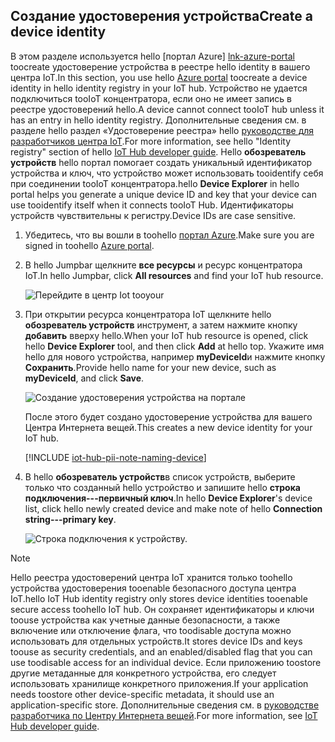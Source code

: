 ## <a name="create-a-device-identity"></a><span data-ttu-id="75744-101">Создание удостоверения устройства</span><span class="sxs-lookup"><span data-stu-id="75744-101">Create a device identity</span></span>

<span data-ttu-id="75744-102">В этом разделе используется hello [портал Azure] [ lnk-azure-portal] toocreate удостоверение устройства в реестре hello identity в вашего центра IoT.</span><span class="sxs-lookup"><span data-stu-id="75744-102">In this section, you use hello [Azure portal][lnk-azure-portal] toocreate a device identity in hello identity registry in your IoT hub.</span></span> <span data-ttu-id="75744-103">Устройство не удается подключиться tooIoT концентратора, если оно не имеет запись в реестре удостоверений hello.</span><span class="sxs-lookup"><span data-stu-id="75744-103">A device cannot connect tooIoT hub unless it has an entry in hello identity registry.</span></span> <span data-ttu-id="75744-104">Дополнительные сведения см. в разделе hello раздел «Удостоверение реестра» hello [руководстве для разработчиков центра IoT][lnk-devguide-identity].</span><span class="sxs-lookup"><span data-stu-id="75744-104">For more information, see hello "Identity registry" section of hello [IoT Hub developer guide][lnk-devguide-identity].</span></span> <span data-ttu-id="75744-105">Hello **обозреватель устройств** hello портал помогает создать уникальный идентификатор устройства и ключ, что устройство может использовать tooidentify себя при соединении tooIoT концентратора.</span><span class="sxs-lookup"><span data-stu-id="75744-105">hello **Device Explorer** in hello portal helps you generate a unique device ID and key that your device can use tooidentify itself when it connects tooIoT Hub.</span></span> <span data-ttu-id="75744-106">Идентификаторы устройств чувствительны к регистру.</span><span class="sxs-lookup"><span data-stu-id="75744-106">Device IDs are case sensitive.</span></span>

1. <span data-ttu-id="75744-107">Убедитесь, что вы вошли в toohello [портал Azure][lnk-azure-portal].</span><span class="sxs-lookup"><span data-stu-id="75744-107">Make sure you are signed in toohello [Azure portal][lnk-azure-portal].</span></span>

1. <span data-ttu-id="75744-108">В hello Jumpbar щелкните **все ресурсы** и ресурс концентратора IoT.</span><span class="sxs-lookup"><span data-stu-id="75744-108">In hello Jumpbar, click **All resources** and find your IoT hub resource.</span></span>

    ![Перейдите в центр Iot tooyour][img-find-iothub]

1. <span data-ttu-id="75744-110">При открытии ресурса концентратора IoT щелкните hello **обозреватель устройств** инструмент, а затем нажмите кнопку **добавить** вверху hello.</span><span class="sxs-lookup"><span data-stu-id="75744-110">When your IoT hub resource is opened, click hello **Device Explorer** tool, and then click **Add** at hello top.</span></span> <span data-ttu-id="75744-111">Укажите имя hello для нового устройства, например **myDeviceId**и нажмите кнопку **Сохранить**.</span><span class="sxs-lookup"><span data-stu-id="75744-111">Provide hello name for your new device, such as **myDeviceId**, and click **Save**.</span></span>

    ![Создание удостоверения устройства на портале][img-create-device]

   <span data-ttu-id="75744-113">После этого будет создано удостоверение устройства для вашего Центра Интернета вещей.</span><span class="sxs-lookup"><span data-stu-id="75744-113">This creates a new device identity for your IoT hub.</span></span>

   [!INCLUDE [iot-hub-pii-note-naming-device](iot-hub-pii-note-naming-device.md)]

1. <span data-ttu-id="75744-114">В hello **обозреватель устройств**в список устройств, выберите только что созданный hello устройство и запишите hello **строка подключения---первичный ключ**.</span><span class="sxs-lookup"><span data-stu-id="75744-114">In hello **Device Explorer**'s device list, click hello newly created device and make note of hello **Connection string---primary key**.</span></span> 

    ![Строка подключения к устройству.][img-connection-string]

> [!NOTE]
> <span data-ttu-id="75744-116">Hello реестра удостоверений центра IoT хранится только toohello устройства удостоверения tooenable безопасного доступа центра IoT.</span><span class="sxs-lookup"><span data-stu-id="75744-116">hello IoT Hub identity registry only stores device identities tooenable secure access toohello IoT hub.</span></span> <span data-ttu-id="75744-117">Он сохраняет идентификаторы и ключи toouse устройства как учетные данные безопасности, а также включение или отключение флага, что toodisable доступа можно использовать для отдельных устройств.</span><span class="sxs-lookup"><span data-stu-id="75744-117">It stores device IDs and keys toouse as security credentials, and an enabled/disabled flag that you can use toodisable access for an individual device.</span></span> <span data-ttu-id="75744-118">Если приложению toostore другие метаданные для конкретного устройства, его следует использовать хранилище конкретного приложения.</span><span class="sxs-lookup"><span data-stu-id="75744-118">If your application needs toostore other device-specific metadata, it should use an application-specific store.</span></span> <span data-ttu-id="75744-119">Дополнительные сведения см. в [руководстве разработчика по Центру Интернета вещей][lnk-devguide-identity].</span><span class="sxs-lookup"><span data-stu-id="75744-119">For more information, see [IoT Hub developer guide][lnk-devguide-identity].</span></span>

<!-- Images. -->
[img-find-iothub]: ./media/iot-hub-get-started-create-device-identity-portal/find-iothub.png
[img-create-device]: ./media/iot-hub-get-started-create-device-identity-portal/create-identity-portal.png
[img-connection-string]: ./media/iot-hub-get-started-create-device-identity-portal/device-connection-string.png


<!-- Links -->
[lnk-azure-portal]: https://portal.azure.com
[lnk-devguide-identity]: ../articles/iot-hub/iot-hub-devguide-identity-registry.md


